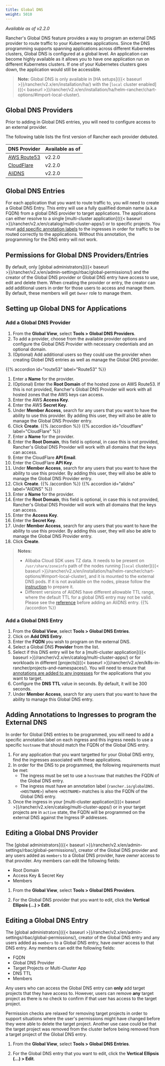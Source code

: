 ```yaml
---
title: Global DNS
weight: 5010
---
```


_Available as of v2.2.0_

Rancher's Global DNS feature provides a way to program an external DNS provider to route traffic to your Kubernetes applications. Since the DNS programming supports spanning applications across different Kubernetes clusters, Global DNS is configured at a global level. An application can become highly available as it allows you to have one application run on different Kubernetes clusters. If one of your Kubernetes clusters goes down, the application would still be accessible.

> **Note:** Global DNS is only available in [HA setups]({{< baseurl >}}/rancher/v2.x/en/installation/ha/) with the [`local` cluster enabled]({{< baseurl >}}/rancher/v2.x/en/installation/ha/helm-rancher/chart-options/#import-local-cluster).

## Global DNS Providers

Prior to adding in Global DNS entries, you will need to configure access to an external provider.

The following table lists the first version of Rancher each provider debuted.

| DNS Provider | Available as of  |
| --- | --- |
| [AWS Route53](https://aws.amazon.com/route53/)  | v2.2.0 |
| [CloudFlare](https://www.cloudflare.com/dns/) | v2.2.0 |
| [AliDNS](https://www.alibabacloud.com/product/dns) | v2.2.0 |

## Global DNS Entries

For each application that you want to route traffic to, you will need to create a Global DNS Entry. This entry will use a fully qualified domain name (a.k.a FQDN) from a global DNS provider to target applications. The applications can either resolve to a single [multi-cluster application]({{< baseurl >}}/rancher/v2.x/en/catalog/multi-cluster-apps/) or to specific projects. You must [add specific annotation labels](#adding-annotations-to-ingresses-to-program-the-external-dns) to the ingresses in order for traffic to be routed correctly to the applications. Without this annotation, the programming for the DNS entry will not work.

## Permissions for Global DNS Providers/Entries

By default, only [global administrators]({{< baseurl >}}/rancher/v2.x/en/admin-settings/rbac/global-permissions/) and the creator of the Global DNS provider or Global DNS entry have access to use, edit and delete them. When creating the provider or entry, the creator can add additional users in order for those users to access and manage them. By default, these members will get `Owner` role to manage them.

## Setting up Global DNS for Applications

### Add a Global DNS Provider

1. From the **Global View**, select **Tools > Global DNS Providers**.
1. To add a provider, choose from the available provider options and configure the Global DNS Provider with necessary credentials and an optional domain.
1. (Optional) Add additional users so they could  use the provider when creating Globel DNS entries as well as manage the Global DNS provider.

{{% accordion id="route53" label="Route53" %}}
1. Enter a **Name** for the provider.
1. (Optional) Enter the **Root Domain** of the hosted zone on AWS Route53. If this is not provided, Rancher's Global DNS Provider will work with all hosted zones that the AWS keys can access.
1. Enter the AWS **Access Key**.
1. Enter the AWS **Secret Key**.
1. Under **Member Access**, search for any users that you want to have the ability to use this provider. By adding this user, they will also be able to manage the Global DNS Provider entry.
1. Click **Create**.
{{% /accordion %}}
{{% accordion id="cloudflare" label="CloudFlare" %}}
1. Enter a **Name** for the provider.
1. Enter the **Root Domain**, this field is optional, in case this is not provided, Rancher's Global DNS Provider will work with all domains that the keys can access.
1. Enter the CloudFlare **API Email**.
1. Enter the CloudFlare **API Key**.
1. Under **Member Access**, search for any users that you want to have the ability to use this provider. By adding this user, they will also be able to manage the Global DNS Provider entry.
1. Click **Create**.
{{% /accordion %}}
{{% accordion id="alidns" label="AliDNS" %}}
1. Enter a **Name** for the provider.
1. Enter the **Root Domain**, this field is optional, in case this is not provided, Rancher's Global DNS Provider will work with all domains that the keys can access.
1. Enter the **Access Key**.
1. Enter the **Secret Key**.
1. Under **Member Access**, search for any users that you want to have the ability to use this provider. By adding this user, they will also be able to manage the Global DNS Provider entry.
1. Click **Create**.

>**Notes:**
>
>- Alibaba Cloud SDK uses TZ data. It needs to be present on `/usr/share/zoneinfo` path of the nodes running [`local` cluster]({{< baseurl >}}/rancher/v2.x/en/installation/ha/helm-rancher/chart-options/#import-local-cluster), and it is mounted to the external DNS pods. If it is not available on the nodes, please follow the [instruction](https://www.ietf.org/timezones/tzdb-2018f/tz-link.html) to prepare it.
>- Different versions of AliDNS have different allowable TTL range, where the default TTL for a global DNS entry may not be valid. Please see the [reference](https://www.alibabacloud.com/help/doc-detail/34338.htm) before adding an AliDNS entry.
{{% /accordion %}}

### Add a Global DNS Entry

1. From the **Global View**, select **Tools > Global DNS Entries**.
1. Click on **Add DNS Entry**.
1. Enter the **FQDN** you wish to program on the external DNS.
1. Select a Global DNS **Provider** from the list.
1. Select if this DNS entry will be for a [multi-cluster application]({{< baseurl >}}/rancher/v2.x/en/catalog/multi-cluster-apps/) or for workloads in different [projects]({{< baseurl >}}/rancher/v2.x/en/k8s-in-rancher/projects-and-namespaces/).  You will need to ensure that [annotations are added to any ingresses](#adding-annotations-to-ingresses-to-program-the-external-dns) for the applications that you want to target.
1. Configure the **DNS TTL** value in seconds. By default, it will be 300 seconds.
1. Under **Member Access**, search for any users that you want to have the ability to manage this Global DNS entry.

## Adding Annotations to Ingresses to program the External DNS

In order for Global DNS entries to be programmed, you will need to add a specific annotation label on each ingress and this ingress needs to use a specific `hostname` that should match the FQDN of the Global DNS entry.

1. For any application that you want targetted for your Global DNS entry, find the ingresses associated with these applications.
1. In order for the DNS to pe programmed, the following requirements must be met:
   * The ingress must be set to use a `hostname` that matches the FQDN of the Global DNS entry.
   * The ingress must have an annotation label (`rancher.io/globalDNS.<HOSTNAME>`) where `<HOSTNAME>` matches is also the FQDN of the Global DNS entry.
1. Once the ingress in your [multi-cluster application]({{< baseurl >}}/rancher/v2.x/en/catalog/multi-cluster-apps/) or in your target projects are in `active` state, the FQDN will be programmed on the external DNS against the Ingress IP addresses.

## Editing a Global DNS Provider

The [global administrators]({{< baseurl >}}/rancher/v2.x/en/admin-settings/rbac/global-permissions/), creator of the Global DNS provider and any users added as `members` to a Global DNS provider, have _owner_ access to that provider. Any members can edit the following fields:

- Root Domain
- Access Key & Secret Key
- Members

1. From the **Global View**, select **Tools > Global DNS Providers**.

1. For the Global DNS provider that you want to edit, click the **Vertical Ellipsis (...) > Edit**.

## Editing a Global DNS Entry

The [global administrators]({{< baseurl >}}/rancher/v2.x/en/admin-settings/rbac/global-permissions/), creator of the Global DNS entry and any users added as `members` to a Global DNS entry, have _owner_ access to that DNS entry. Any members can edit the following fields:

- FQDN
- Global DNS Provider
- Target Projects or Multi-Cluster App
- DNS TTL
- Members

Any users who can access the Global DNS entry can **only** add target projects that they have access to. However, users can remove **any** target project as there is no check to confirm if that user has access to the target project.

Permission checks are relaxed for removing target projects in order to support situations where the user's permissions might have changed before they were able to delete the target project. Another use case could be that the target project was removed from the cluster before being removed from a target project of the Global DNS entry.

1. From the **Global View**, select **Tools > Global DNS Entries**.

1. For the Global DNS entry that you want to edit, click the **Vertical Ellipsis (...) > Edit**.
